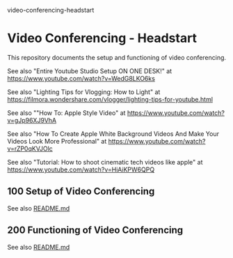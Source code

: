  video-conferencing-headstart
# Video Conferencing - Headstart

This repository documents the setup and functioning of video conferencing.

See also "Entire Youtube Studio Setup ON ONE DESK!" at https://www.youtube.com/watch?v=WedG8LKO6ks

See also "Lighting Tips for Vlogging: How to Light" at https://filmora.wondershare.com/vlogger/lighting-tips-for-youtube.html

See also ""How To: Apple Style Video" at https://www.youtube.com/watch?v=gJp96XJ9VhA

See also "How To Create Apple White Background Videos And Make Your Videos Look More Professional" at https://www.youtube.com/watch?v=rZP0qKVJOlc

See also "Tutorial: How to shoot cinematic tech videos like apple" at https://www.youtube.com/watch?v=HiAiKPW6QPQ

## 100 Setup of Video Conferencing

See also [README.md](./100/README.md)

## 200 Functioning of Video Conferencing

See also [README.md](./200/README.md)
